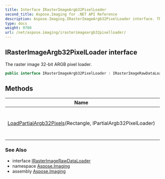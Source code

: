 ```yaml
---
title: Interface IRasterImageArgb32PixelLoader
second_title: Aspose.Imaging for .NET API Reference
description: Aspose.Imaging.IRasterImageArgb32PixelLoader interface. The raster image 32bit ARGB pixel loader
type: docs
weight: 9780
url: /net/aspose.imaging/irasterimageargb32pixelloader/
---
```

## IRasterImageArgb32PixelLoader interface

The raster image 32-bit ARGB pixel loader.

```csharp
public interface IRasterImageArgb32PixelLoader : IRasterImageRawDataLoader
```

## Methods

| Name | Description |
| --- | --- |
| [LoadPartialArgb32Pixels](../../aspose.imaging/irasterimageargb32pixelloader/loadpartialargb32pixels/)(Rectangle, IPartialArgb32PixelLoader) | Loads 32-bit ARGB pixels partially (by blocks). |

### See Also

* interface [IRasterImageRawDataLoader](../irasterimagerawdataloader/)
* namespace [Aspose.Imaging](../../aspose.imaging/)
* assembly [Aspose.Imaging](../../)


